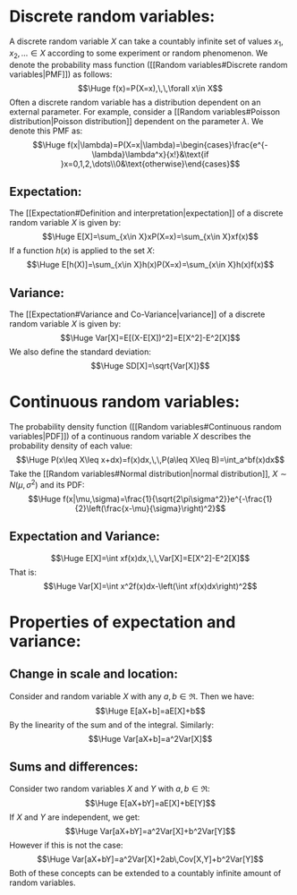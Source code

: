 # Discrete random variables:

A discrete random variable $X$ can take a countably infinite set of values $x_1,x_2,\dots\in X$ according to some experiment or random phenomenon. We denote the probability mass function ([[Random variables#Discrete random variables|PMF]]) as follows:$$\Huge f(x)=P(X=x),\,\,\forall x\in X$$Often a discrete random variable has a distribution dependent on an external parameter. For example, consider a [[Random variables#Poisson distribution|Poisson distribution]] dependent on the parameter $\lambda$. We denote this PMF as:$$\Huge f(x|\lambda)=P(X=x|\lambda)=\begin{cases}\frac{e^{-\lambda}\lambda^x}{x!}&\text{if }x=0,1,2,\dots\\0&\text{otherwise}\end{cases}$$
## Expectation:
The [[Expectation#Definition and interpretation|expectation]] of a discrete random variable $X$ is given by:$$\Huge E[X]=\sum_{x\in X}xP(X=x)=\sum_{x\in X}xf(x)$$If a function $h(x)$ is applied to the set $X$:$$\Huge E[h(X)]=\sum_{x\in X}h(x)P(X=x)=\sum_{x\in X}h(x)f(x)$$
## Variance:
The [[Expectation#Variance and Co-Variance|variance]] of a discrete random variable $X$ is given by:$$\Huge Var[X]=E[(X-E[X])^2]=E[X^2]-E^2[X]$$We also define the standard deviation:$$\Huge SD[X]=\sqrt{Var[X]}$$
# Continuous random variables:

The probability density function ([[Random variables#Continuous random variables|PDF]]) of a continuous random variable $X$ describes the probability density of each value:$$\Huge P(x\leq X\leq x+dx)=f(x)dx,\,\,P(a\leq X\leq B)=\int_a^bf(x)dx$$Take the [[Random variables#Normal distribution|normal distribution]], $X\sim N(\mu,\sigma^2)$ and its PDF:$$\Huge f(x|\mu,\sigma)=\frac{1}{\sqrt{2\pi\sigma^2}}e^{-\frac{1}{2}\left(\frac{x-\mu}{\sigma}\right)^2}$$
## Expectation and Variance:
$$\Huge E[X]=\int xf(x)dx,\,\,Var[X]=E[X^2]-E^2[X]$$That is:$$\Huge Var[X]=\int x^2f(x)dx-\left(\int xf(x)dx\right)^2$$

# Properties of expectation and variance:

## Change in scale and location:
Consider and random variable $X$ with any $a,b\in\Re$. Then we have:$$\Huge E[aX+b]=aE[X]+b$$By the linearity of the sum and of the integral. Similarly:$$\Huge Var[aX+b]=a^2Var[X]$$
## Sums and differences:
Consider two random variables $X$ and $Y$ with $a,b\in\Re$:$$\Huge E[aX+bY]=aE[X]+bE[Y]$$If $X$ and $Y$ are independent, we get:$$\Huge Var[aX+bY]=a^2Var[X]+b^2Var[Y]$$However if this is not the case:$$\Huge Var[aX+bY]=a^2Var[X]+2ab\,Cov[X,Y]+b^2Var[Y]$$Both of these concepts can be extended to a countably infinite amount of random variables.